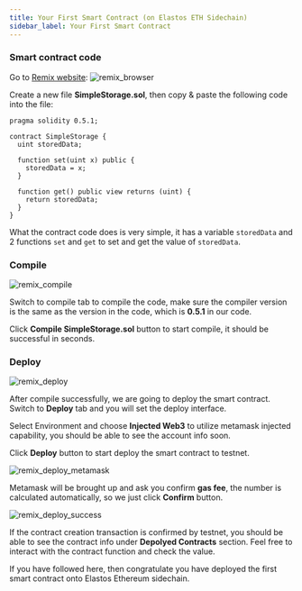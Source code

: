```yaml
---
title: Your First Smart Contract (on Elastos ETH Sidechain)
sidebar_label: Your First Smart Contract
---
```


### Smart contract code

Go to [Remix website](https://remix.ethereum.org):
![remix_browser](assets/remix_browser.png)

Create a new file **SimpleStorage.sol**, then copy & paste the following code into the file:

```solidity
pragma solidity 0.5.1;

contract SimpleStorage {
  uint storedData;

  function set(uint x) public {
    storedData = x;
  }

  function get() public view returns (uint) {
    return storedData;
  }
}
```

What the contract code does is very simple, it has a variable `storedData` and 2 functions `set` and `get` to set and get the value of `storedData`.

### Compile

![remix_compile](assets/remix_compile.png)

Switch to compile tab to compile the code, make sure the compiler version is the same as the version in the code, which is **0.5.1** in our code.

Click **Compile SimpleStorage.sol** button to start compile, it should be successful in seconds.

### Deploy

![remix_deploy](assets/remix_deploy.png)

After compile successfully, we are going to deploy the smart contract. Switch to **Deploy** tab and you will set the deploy interface.

Select Environment and choose **Injected Web3** to utilize metamask injected capability, you should be able to see the account info soon.

Click **Deploy** button to start deploy the smart contract to testnet.

![remix_deploy_metamask](assets/remix_deploy_metamask.png)

Metamask will be brought up and ask you confirm **gas fee**, the number is calculated automatically, so we just click **Confirm** button.

![remix_deploy_success](assets/remix_deploy_success.png)

If the contract creation transaction is confirmed by testnet, you should be able to see the contract info under **Depolyed Contracts** section. Feel free to interact with the contract function and check the value.

If you have followed here, then congratulate you have deployed the first smart contract onto Elastos Ethereum sidechain.
